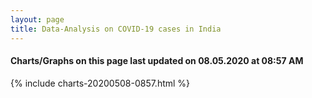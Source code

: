 ```yaml
---
layout: page
title: Data-Analysis on COVID-19 cases in India
---
```

#### Charts/Graphs on this page last updated on 08.05.2020 at 08:57 AM
{% include charts-20200508-0857.html %}
